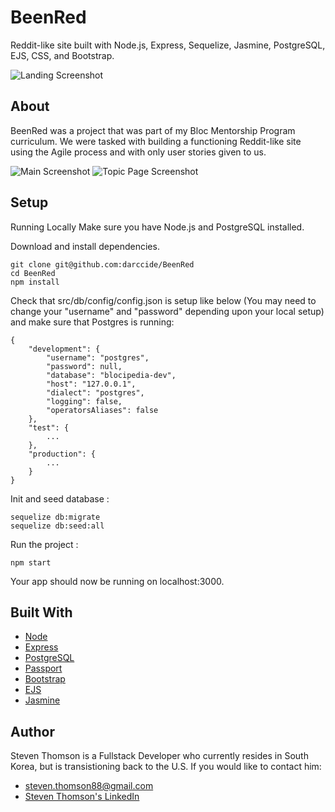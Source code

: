 # BeenRed
Reddit-like site built with Node.js, Express, Sequelize, Jasmine, PostgreSQL, EJS, CSS, and Bootstrap.


![Landing Screenshot](https://i.imgur.com/wltUpxx.jpg)

## About
BeenRed was a project that was part of my Bloc Mentorship Program curriculum. We were tasked with building a functioning Reddit-like site using the Agile process and with only user stories given to us.


![Main Screenshot](https://i.imgur.com/ReGGccm.jpg)
![Topic Page Screenshot](https://i.imgur.com/xHd8I8p.jpg)

## Setup
Running Locally
Make sure you have Node.js and PostgreSQL installed.

Download and install dependencies.
```
git clone git@github.com:darccide/BeenRed 
cd BeenRed
npm install
```

Check that src/db/config/config.json is setup like below (You may need to change your "username" and "password" depending upon your local setup) and make sure that Postgres is running:
```
{
	"development": {
		"username": "postgres",
		"password": null,
		"database": "blocipedia-dev",
		"host": "127.0.0.1",
		"dialect": "postgres",
		"logging": false,
		"operatorsAliases": false
	},
	"test": {
		...
	},
	"production": {
		...
	}
}
```

Init and seed database :
```
sequelize db:migrate
sequelize db:seed:all
```

Run the project :
```
npm start
```
Your app should now be running on localhost:3000.


## Built With
* [Node](https://nodejs.org/en/)
* [Express](https://expressjs.com/)
* [PostgreSQL](https://www.postgresql.org/)
* [Passport](http://www.passportjs.org/)
* [Bootstrap](https://getbootstrap.com/)
* [EJS](https://ejs.co/)
* [Jasmine](https://jasmine.github.io/)

## Author
Steven Thomson is a Fullstack Developer who currently resides in South Korea, but is transistioning back to the U.S. If you would like to contact him:

 * steven.thomson88@gmail.com
 * [Steven Thomson's LinkedIn](https://www.linkedin.com/in/steventhomson1988/)
